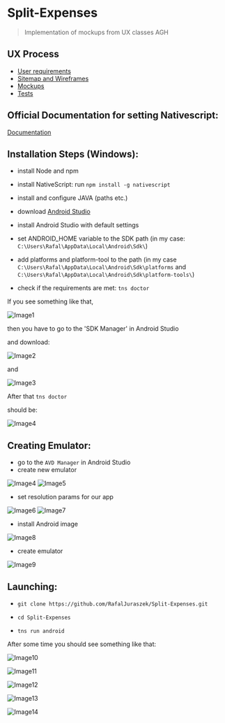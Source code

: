 # Split-Expenses

> Implementation of mockups from UX classes AGH

## UX Process
* [User requirements](https://rafaljuraszek.github.io/Split-Expenses/ux-stages/User_Requirements.pdf)
* [Sitemap and Wireframes](https://rafaljuraszek.github.io/Split-Expenses/ux-stages/Sitemap_Wireframes.pdf)
* [Mockups](https://rafaljuraszek.github.io/Split-Expenses/ux-stages/Mockups.pdf)
* [Tests](https://rafaljuraszek.github.io/Split-Expenses/ux-stages/Tests.pdf)


## Official Documentation for setting Nativescript:
[Documentation](https://docs.nativescript.org/start/quick-setup#full-setup)


## Installation Steps (Windows):

* install Node and npm
* install NativeScript: run `npm install -g nativescript`

* install and configure JAVA (paths etc.)

* download [Android Studio](https://developer.android.com/studio)

* install Android Studio with default settings
* set ANDROID_HOME variable to the SDK path (in my case: `C:\Users\Rafal\AppData\Local\Android\Sdk\`)

* add platforms and platform-tool to the path (in my case `C:\Users\Rafal\AppData\Local\Android\Sdk\platforms` and `C:\Users\Rafal\AppData\Local\Android\Sdk\platform-tools\`)

* check if the requirements are met: `tns doctor`


If you see something like that, 

![Image1](./pictures/blad.PNG)

then you have to go to the 'SDK Manager' in Android Studio

 and download:

![Image2](./pictures/sdk_29.PNG)

and

![Image3](./pictures/sdk_build_tools.PNG)

After that `tns doctor`

 should be:



![Image4](./pictures/correct.PNG)

## Creating Emulator:
* go to the `AVD Manager` in Android Studio
* create new emulator

![Image4](./pictures/build_emulator.PNG)
![Image5](./pictures/new_hardware.PNG)
* set resolution params for our app

![Image6](./pictures/params.PNG)
![Image7](./pictures/ux_pick.PNG)

* install Android image

![Image8](./pictures/android.PNG)

* create emulator

![Image9](./pictures/fin.PNG)



## Launching:

* `git clone https://github.com/RafalJuraszek/Split-Expenses.git`

* `cd Split-Expenses
`
* `tns run android` 

After some time you should see something like that:

![Image10](./pictures/expenses.PNG)

![Image11](./pictures/balances.PNG)

![Image12](./pictures/settleup.PNG)

![Image13](./pictures/addexpense.PNG)

![Image14](./pictures/modal.PNG)